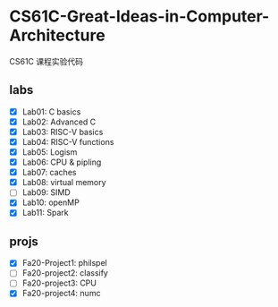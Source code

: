 # CS61C-Great-Ideas-in-Computer-Architecture
CS61C 课程实验代码

## labs

- [x] Lab01: C basics
- [x] Lab02: Advanced C
- [x] Lab03: RISC-V basics  
- [x] Lab04: RISC-V functions
- [x] Lab05: Logism
- [x] Lab06: CPU & pipling
- [x] Lab07: caches
- [x] Lab08: virtual memory
- [ ] Lab09: SIMD
- [x] Lab10: openMP
- [x] Lab11: Spark

## projs

- [x] Fa20-Project1: philspel
- [ ] Fa20-project2: classify
- [ ] Fa20-project3: CPU
- [x] Fa20-project4: numc